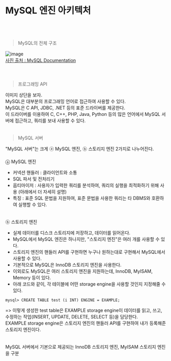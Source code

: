 # MySQL 엔진 아키텍처
　   
　   
> MySQL의 전체 구조

![image](https://github.com/inpink/CS_Database_Study/assets/108166692/fa116b19-6a69-4540-bc8a-fb80c875500d)　   
[ 사진 출처 : MySQL Documentation](https://dev.mysql.com/doc/refman/8.0/en/pluggable-storage-overview.html)　   
　   
　   
> 프로그래밍 API

이미지 상단을 보자.　   
MySQL은 대부분의 프로그래밍 언어로 접근하여 사용할 수 있다. 　   
MySQL은 C API, JDBC, .NET 등의 표준 드라이버를 제공한다. 　   
이 드라이버를 이용하여 C, C++, PHP, Java, Python 등의 많은 언어에서 MySQL 서버에 접근하고, 쿼리를 보내 사용할 수 있다.　   
　   
> MySQL 서버

"MySQL 서버"는 크게 ⓐ MySQL 엔진,  ⓑ 스토리지 엔진 2가지로 나누어진다.　   
　   
ⓐ MySQL 엔진 　   
  - 커넥션 핸들러 : 클라이언트와 소통　   
  - SQL 파서 및 전처리기　   
  - 옵티마이저 : 사용자가 입력한 쿼리를 분석하여, 쿼리의 실행을 최적화하기 위해 사용 (아래에서 더 자세히 설명)　   
  - 특징 : 표준 SQL 문법을 지원하여, 표준 문법을 사용한 쿼리는 타 DBMS와 호환하여 실행할 수 있다.　   

　   
ⓑ 스토리지 엔진　   
  - 실제 데이터를 디스크 스토리지에 저장하고, 데이터를 읽어온다.　   
  - MySQL에서 MySQL 엔진은 하나지만, "스토리지 엔진"은 여러 개를 사용할 수 있다. 　   
  - 스토리지 엔진의 핸들러 API를 구현하면 누구나 원하는대로 구현해서 MySQL에서 사용할 수 있다.　   
  - 기본적으로 MySQL은 InnoDB 스토리지 엔진을 사용한다.　   
  - 이외로도 MySQL은 여러 스토리지 엔진을 지원하는데, InnoDB, MyISAM, Memory 등이 있다.　   
  - 아래 코드와 같이, 각 테이블에 어떤 storage engine을 사용할 것인지 지정해줄 수 있다.　   
~~~
mysql> CREATE TABLE test (i INT) ENGINE = EXAMPLE;
~~~
=> 이렇게 생성한 test table은 EXAMPLE storage engine이 데이터를 읽고, 쓰고, 수정하는 작업(INSERT, UPDATE, DELETE, SELECT 등)을 담당한다.　   
EXAMPLE storage engine은 스토리지 엔진의 핸들러 API를 구현하여 내가 등록해준 스토리지 엔진이다.　   
　   
 

MySQL 서버에서 기본으로 제공되는 InnoDB 스토리지 엔진, MyISAM 스토리지 엔진을 구분


